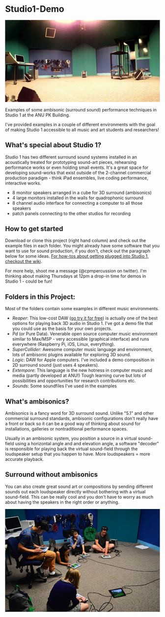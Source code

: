 Studio1-Demo
============

![Studio 1 Panorama](https://github.com/cpmpercussion/Studio1-Demo/raw/master/images/studio1-pano.jpeg)

Examples of some ambisonic (surround sound) performance techniques in Studio 1 at the ANU PK Building.

I've provided examples in a couple of different environments with the goal of making Studio 1 accessible to all music and art students and researchers!

## What's special about Studio 1?
Studio 1 has two different surround sound systems installed in an acoustically treated for prototyping sound-art pieces, rehearsing performance works or even holding small events. It's a great space for developing sound-works that exist outside of the 2-channel commercial production paradigm - think iPad ensembles, live coding performance, interactive works. 

- 8 monitor speakers arranged in a cube for 3D surround (ambisonics)
- 4 large monitors installed in the walls for quadrophonic surround
- 8 channel audio interface for connecting a computer to all those speakers
- patch panels connecting to the other studios for recording

## How to get started
Download or clone this project (right hand column) and check out the example files in each folder. You might already have some software that you want to use for sound production, if you don't, check out the paragraph below for some ideas. [For how-tos about getting plugged into Studio 1, checkout the wiki](http://github.com/cpmpercussion/Studio1-Demo/wiki).

For more help, shoot me a message (@cpmpercussion on twitter). I'm thinking about making Thursdays at 12pm a drop-in time for demos in Studio 1 - could be fun!
 
## Folders in this Project:
Most of the folders contain some examples in different music environments.

- *Reaper*: This low-cost DAW ([go try it for free](http://www.reaper.fm)) is actually one of the best options for playing back 3D audio in Studio 1. I've got a demo file that you could use as the basis for your own projects.
- *Pd* (or Pure Data). Venerable open source computer music environment similar to Max/MSP - very accessible (graphical interface) and runs everywhere (Raspberry Pi, iOS, Linux, everything).
- *SuperCollider*: Awesome computer music language and environment, lots of ambisonic plugins available for exploring 3D sound.
- *Logic*: DAW for Apple computers. I've included a demo composition in 2D surround sound (just uses 4 speakers).
- *Extempore*: This language is the new hotness in computer music and media (partly developed at ANU!) Tough learning curve but lots of possibilities and opportunities for research contributions etc.
- *Sounds*: Some soundfiles I've used in the examples

## What's ambisonics?
Ambisonics is a fancy word for 3D surround sound. Unlike "5.1" and other commercial surround standards, ambisonic configurations don't really have a front or back so it can be a good way of thinking about sound for installations, galleries or nontraditional performance spaces.

Usually in an ambisonic system, you position a source in a virtual sound-field using a horizontal angle and and elevation angle, a software "decoder" is responsible for playing back the virtual sound-field through the loudspeaker setup that you happen to have. More loudspeakers = more accurate playback.

## Surround without ambisonics
You can also create great sound art or compositions by sending different sounds out each loudspeaker directly without bothering with a virtual sound-field. This can be really cool and you don't have to worry as much about having the speakers in the right order or anything.

![iPad rehearsal in Studio 1](https://github.com/cpmpercussion/Studio1-Demo/raw/master/images/metatonerehearsal-studio1.jpg)